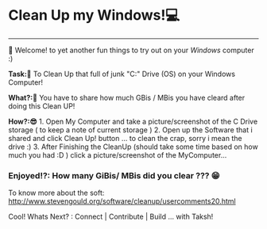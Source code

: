 # Clean Up my Windows!💻
---
🚀 Welcome! to yet another fun things to try out on your *Windows* computer :) 

**Task:🏁** To Clean Up that full of junk "C:" Drive (OS) on your Windows Computer!

**What?:🧐** You have to share how much GBis / MBis you have cleard after doing this Clean UP!

**How?:😎**
	1. Open My Computer and take a picture/screenshot of the C Drive storage ( to keep a note of current storage )
	2. Open up the Software that i shared and click Clean Up! button ... to clean the crap, sorry i mean the drive :)
	3. After Finishing the CleanUp (should take some time based on how much you had :D ) click a picture/screenshot of the MyComputer... 

### Enjoyed!?: How many GiBis/ MBis did you clear ??? 😁

To know more about the soft: http://www.stevengould.org/software/cleanup/usercomments20.html

Cool! Whats Next? :
	Connect | Contribute | Build ... with Taksh!  
